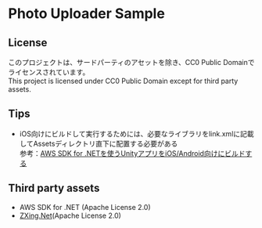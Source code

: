 # Photo Uploader Sample

## License
このプロジェクトは、サードパーティのアセットを除き、CC0 Public Domainでライセンスされています。  
This project is licensed under CC0 Public Domain except for third party assets.

## Tips
- iOS向けにビルドして実行するためには、必要なライブラリをlink.xmlに記載してAssetsディレクトリ直下に配置する必要がある  
参考：[AWS SDK for .NETを使うUnityアプリをiOS/Android向けにビルドする](https://dev.classmethod.jp/client-side/unity-client-side/unity-app-build-for-ios-android/)


## Third party assets
- AWS SDK for .NET (Apache License 2.0)
- [ZXing.Net](https://github.com/micjahn/ZXing.Net)(Apache License 2.0)
